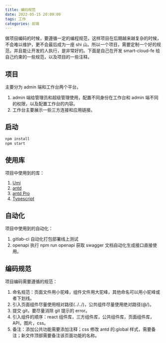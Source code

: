 ```yaml
---
title: 编码规范
date: 2022-05-15 20:09:09
tags: 工作
categories: 前端
---
```


做项目编码的时候，要遵循一定的编程规范，这样项目在后期越来越复杂的时候，不会难以维护，更不会最后成为一座 shi 山。所以一个项目，需要定制一个好的规范，并且能让开发的人执行，是非常好的。下面是自己在开发 smart-cloud-fe 给自己约束的一些规范，以及项目的一些注释。

## 项目

主要分为 admin 端和工作台两个平台。

1. admin 端给管理员和超级管理使用，配置不同身份在工作台和 admin 端不同的权限，以及配置工作台的内容。
2. 工作台主要展示一些三方连接和应用链接。

## 启动

```bash
npm install
npm start
```

## 使用库

项目中使用到的库：

1. [Umi](https://umijs.org/zh-CN)
2. [antd](https://ant.design/components/overview-cn/)
3. [antd Pro](https://procomponents.ant.design/components/)
4. [Typescript](https://www.typescriptlang.org/)

## 自动化

项目中使用到的自动化：

1. gitlab-ci 自动化打包部署线上测试
2. openapi 执行 npm run openapi 获取 swagger 文档自动化生成接口直接使用。

## 编码规范

项目编码需要遵循的规范：

1. 命名规范：页面文件用小驼峰，组件文件用大驼峰，其他命名可以用小驼峰或者下划线。
2. 引入页面组件尽量使用相对路径(../../)，公共组件尽量使用绝对路径(@/)。
3. 提交 git，要尽量消除 git 提示的 error。
4. 引入组件的顺序：react 组件库，三方组件库，公共组件库，页面组件库，API，图片，css。
5. 备注：添加公共功能需要添加注释；css 修改 antd 的:global 样式，需要备注；新文件顶部需要备注该页面功能的名称。
